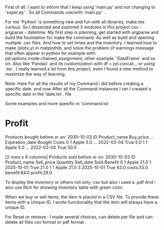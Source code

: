 First of all:  I want to inform that I keep using 'main.py' and not changing to 'super.py' . So all Commands use/with 'main.py' .

For me 'Python' is something new and fun with all libraries, make me curious. So I dissected and explored 3 modules in this project csv - argparse - datetime. My first step is planning, get started with argparse and build the foundation for make the command. As well as build and opening multiple .csv files. And how to set times and the inventory. I learned how to make (plotx,y) in matplothib, and solve the problem of warnings message that often appear in python for example with: pd.options.mode.chained_assignment, other example: 'DataFrame' and so on. Also like 'Pandas' and its customization with df = pd.concat... or using .loc . 
I really learned a lot from this project, even I found a new method to maximize the way of learning. 

Note:
Here For all the results of my Command i did before creating a specific date. and now After all the Command instances I ran I created a specific date in the 'date.txt . file

Some examples and more spesific in 'command.txt 

# Profit
Products bought before or on: 2030-10-03
   ID Product_name  Buy_price  ...  Expiration_date Bought Costs
0   1        Apple        5.0  ...       2022-03-04   True   5.0
1   1        Apple        5.0  ...       2022-03-04   True  50.0

[2 rows x 8 columns]
Products sold before or on: 2030-10-03
   ID Product_name  Sell_price  Quantity  Sell_date  Sold  Benefit
0   1        Apple        21.0         1 2025-10-01  True     21.0
1   1        Apple        21.0         3 2025-10-01  True     63.0
costs:55.0
benefit:84.0
profit:29.0

To display the inventory or others not only .csv but also i used a .pdf
And i also use Rich for showing Inventory table with green color

When we buy or sell items, the item is placed in a CSV file. To provide these items with a Unique ID, I wrote functionality that the item will always have a unique ID.

For Reset or remove :
 I made several choices, can delete per file and can delete all files
 csv format or pdf format .